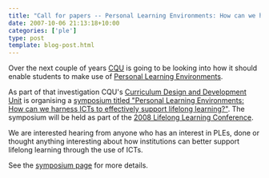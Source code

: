 ```yaml
---
title: "Call for papers -- Personal Learning Environments: How can we harness ICTs to effectively support lifelong learning?"
date: 2007-10-06 21:13:18+10:00
categories: ['ple']
type: post
template: blog-post.html
---
```

Over the next couple of years [CQU](http://www.cqu.edu.au/) is going to be looking into how it should enable students to make use of [Personal Learning Environments](http://en.wikipedia.org/wiki/Personal_Learning_Environment).

As part of that investigation CQU's [Curriculum Design and Development Unit](http://cddu.cqu.edu.au/) is organising a [symposium titled "Personal Learning Environments: How can we harness ICTs to effectively support lifelong learning?"](http://cddu.cqu.edu.au/index.php/PLE_2007_Symposium). The symposium will be held as part of the [2008 Lifelong Learning Conference](http://lifelonglearning.cqu.edu.au/2008/index.htm).

We are interested hearing from anyone who has an interest in PLEs, done or thought anything interesting about how institutions can better support lifelong learning through the use of ICTs.

See the [symposium page](http://cddu.cqu.edu.au/index.php/PLE_2007_Symposium) for more details.